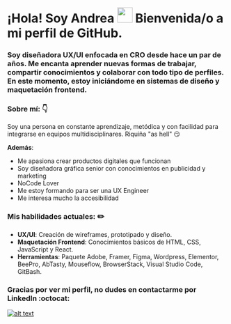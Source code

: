 # ¡Hola! Soy Andrea <img src="https://media.giphy.com/media/hvRJCLFzcasrR4ia7z/giphy.gif" width="35"> Bienvenida/o a mi perfil de GitHub.

### Soy diseñadora UX/UI enfocada en CRO desde hace un par de años.  Me encanta aprender nuevas formas de trabajar, compartir conocimientos y colaborar con todo tipo de perfiles.  En este momento, estoy iniciándome en sistemas de diseño y maquetación frontend.


### Sobre mí: :point_down:

Soy una persona en constante aprendizaje, metódica y con facilidad para integrarse en equipos multidisciplinares. Riquiña "as hell" :smirk:

**Además**:
- Me apasiona crear productos digitales que funcionan
- Soy diseñadora gráfica senior con conocimientos en publicidad y marketing
- NoCode Lover
- Me estoy formando para ser una UX Engineer
- Me interesa mucho la accesibilidad



### Mis habilidades actuales: :pencil2:

- **UX/UI**: Creación de wireframes, prototipado y diseño.
- **Maquetación Frontend**: Conocimientos básicos de HTML, CSS, JavaScript y React.
- **Herramientas**: Paquete Adobe, Framer, Figma, Wordpress, Elementor, BeePro, AbTasty, Mouseflow, BrowserStack, Visual Studio Code, GitBash.



### Gracias por ver mi perfil, no dudes en contactarme por LinkedIn :octocat:


[![alt text](https://img.shields.io/badge/LinkedIn-%230077B5.svg?logo=linkedin&amp;logoColor=white)](https://www.linkedin.com/in/andrea-alonso-garc%C3%ADa/)







